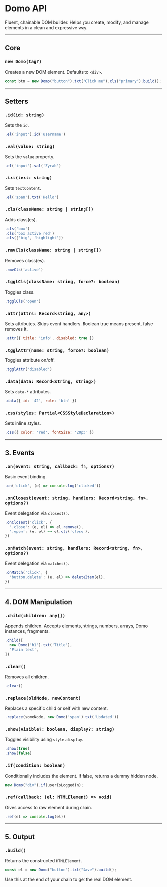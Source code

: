 # Domo API

Fluent, chainable DOM builder. Helps you create, modify, and manage elements in a clean and expressive way.

---

## Core

### `new Domo(tag?)`

Creates a new DOM element. Defaults to `<div>`.

```js
const btn = new Domo("button").txt("Click me").cls("primary").build();
```

---

## Setters

### `.id(id: string)`

Sets the `id`.

```js
.el('input').id('username')
```

### `.val(value: string)`

Sets the `value` property.

```js
.el('input').val('Zyrab')
```

### `.txt(text: string)`

Sets `textContent`.

```js
.el('span').txt('Hello')
```

### `.cls(className: string | string[])`

Adds class(es).

```js
.cls('box')
.cls('box active red')
.cls(['big', 'highlight'])
```

### `.rmvCls(className: string | string[])`

Removes class(es).

```js
.rmvCls('active')
```

### `.tgglCls(className: string, force?: boolean)`

Toggles class.

```js
.tgglCls('open')
```

### `.attr(attrs: Record<string, any>)`

Sets attributes. Skips event handlers. Boolean true means present, false removes it.

```js
.attr({ title: 'info', disabled: true })
```

### `.tgglAttr(name: string, force?: boolean)`

Toggles attribute on/off.

```js
.tgglAttr('disabled')
```

### `.data(data: Record<string, string>)`

Sets `data-*` attributes.

```js
.data({ id: '42', role: 'btn' })
```

### `.css(styles: Partial<CSSStyleDeclaration>)`

Sets inline styles.

```js
.css({ color: 'red', fontSize: '20px' })
```

---

## 3. Events

### `.on(event: string, callback: fn, options?)`

Basic event binding.

```js
.on('click', (e) => console.log('clicked'))
```

### `.onClosest(event: string, handlers: Record<string, fn>, options?)`

Event delegation via `closest()`.

```js
.onClosest('click', {
  '.close': (e, el) => el.remove(),
  '.open': (e, el) => el.cls('close'),
})
```

### `.onMatch(event: string, handlers: Record<string, fn>, options?)`

Event delegation via `matches()`.

```js
.onMatch('click', {
  'button.delete': (e, el) => deleteItem(el),
})
```

---

## 4. DOM Manipulation

### `.child(children: any[])`

Appends children. Accepts elements, strings, numbers, arrays, Domo instances, fragments.

```js
.child([
  new Domo('h1').txt('Title'),
  'Plain text',
])
```

### `.clear()`

Removes all children.

```js
.clear()
```

### `.replace(oldNode, newContent)`

Replaces a specific child or self with new content.

```js
.replace(someNode, new Domo('span').txt('Updated'))
```

### `.show(visible?: boolean, display?: string)`

Toggles visibility using `style.display`.

```js
.show(true)
.show(false)
```

### `.if(condition: boolean)`

Conditionally includes the element. If false, returns a dummy hidden node.

```js
new Domo("div").if(userIsLoggedIn);
```

### `.ref(callback: (el: HTMLElement) => void)`

Gives access to raw element during chain.

```js
.ref(el => console.log(el))
```

---

## 5. Output

### `.build()`

Returns the constructed `HTMLElement`.

```js
const el = new Domo("button").txt("Save").build();
```

Use this at the end of your chain to get the real DOM element.
